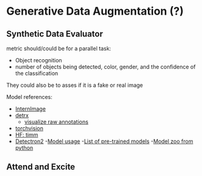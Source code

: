 # Generative Data Augmentation (?)

## Synthetic Data Evaluator

metric should/could be for a parallel task:
- Object recognition
- number of objects being detected, color, gender, and the confidence of the classification 

They could also be to asses if it is a fake or real image

Model references:

- [InternImage](https://github.com/opengvlab/internimage)
- [detrx](https://github.com/IDEA-Research/detrex)
    - [visualize raw annotations](https://detrex.readthedocs.io/en/latest/tutorials/Tools.html)
- [torchvision](https://pytorch.org/vision/stable/models.html)
- [HF: timm](https://github.com/huggingface/pytorch-image-models)
- [Detectron2](https://github.com/facebookresearch/detectron2)
    -[Model usage](https://detectron2.readthedocs.io/en/latest/tutorials/models.html)
    -[List of pre-trained models](https://github.com/facebookresearch/detectron2/blob/main/MODEL_ZOO.md)
    -[Model zoo from python](https://detectron2.readthedocs.io/en/latest/modules/model_zoo.html)

## Attend and Excite
